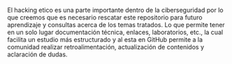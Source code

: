 El hacking etico es una parte importante dentro de la ciberseguridad por lo que creemos que es necesario rescatar este repositorio para futuro aprendizaje y consultas acerca de los temas tratados. 
Lo que permite tener en un solo lugar documentación técnica, enlaces, laboratorios, etc., la cual facilita un estudio más estructurado y al esta en GitHub permite a la comunidad realizar retroalimentación, actualización de contenidos y aclaración de dudas.